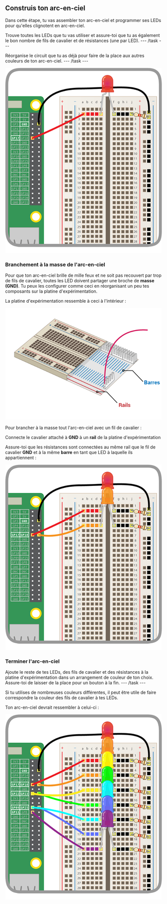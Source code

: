 ## Construis ton arc-en-ciel

Dans cette étape, tu vas assembler ton arc-en-ciel et programmer ses LEDs pour qu'elles clignotent en arc-en-ciel.

Trouve toutes les LEDs que tu vas utiliser et assure-toi que tu as également le bon nombre de fils de cavalier et de résistances (une par LED). \--- /task \---

Réorganise le circuit que tu as déjà pour faire de la place aux autres couleurs de ton arc-en-ciel. \--- /task \---

![Circuit réarrangé](images/oneled.png)

### Branchement à la masse de l'arc-en-ciel

Pour que ton arc-en-ciel brille de mille feux et ne soit pas recouvert par trop de fils de cavalier, toutes les LED doivent partager une broche de **masse (GND)**. Tu peux les configurer comme ceci en réorganisant un peu tes composants sur la platine d'expérimentation.

La platine d'expérimentation ressemble à ceci à l'intérieur :

![Section transversale du la platine d'expérimentation](images/breadboardxsection.png)

Pour brancher à la masse tout l'arc-en-ciel avec un fil de cavalier :

Connecte le cavalier attaché à **GND** à un **rail** de la platine d'expérimentation

Assure-toi que les résistances sont connectées au même rail que le fil de cavalier **GND** et à la même **barre** en tant que LED à laquelle ils appartiennent : 

![Ajout de LEDs](images/twoleds.png)

### Terminer l'arc-en-ciel

Ajoute le reste de tes LEDs, des fils de cavalier et des résistances à la platine d'expérimentation dans un arrangement de couleur de ton choix. Assure-toi de laisser de la place pour un bouton à la fin. \--- /task \---

Si tu utilises de nombreuses couleurs différentes, il peut être utile de faire correspondre la couleur des fils de cavalier à tes LEDs.

Ton arc-en-ciel devrait ressembler à celui-ci :

![LEDs arc-en-ciel](images/rainbowleds.png)